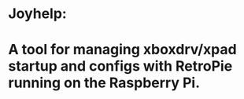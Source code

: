 # Joyhelp:
# A tool for managing xboxdrv/xpad startup and configs with RetroPie running on the Raspberry Pi.

